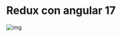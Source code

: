 # Redux con angular 17





![img](https://ngrx.io/generated/images/guide/store/state-management-lifecycle.png)


